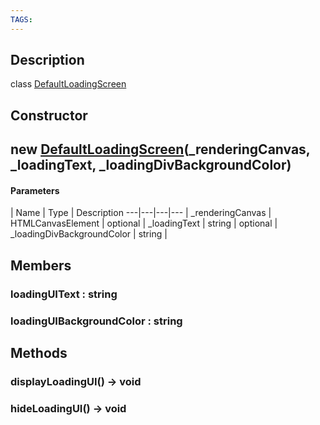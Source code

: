 ```yaml
---
TAGS:
---
```

## Description

class [DefaultLoadingScreen](/classes/2.3/DefaultLoadingScreen)



## Constructor

## new [DefaultLoadingScreen](/classes/2.3/DefaultLoadingScreen)(_renderingCanvas, _loadingText, _loadingDivBackgroundColor)



#### Parameters
 | Name | Type | Description
---|---|---|---
 | _renderingCanvas | HTMLCanvasElement | 
optional | _loadingText | string | 
optional | _loadingDivBackgroundColor | string | 
## Members

### loadingUIText : string



### loadingUIBackgroundColor : string



## Methods

### displayLoadingUI() &rarr; void


### hideLoadingUI() &rarr; void


